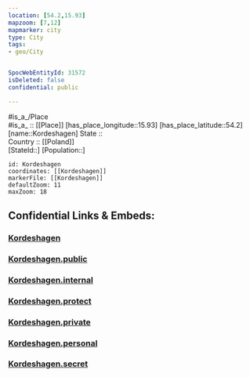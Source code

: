 ```yaml
---
location: [54.2,15.93] 
mapzoom: [7,12] 
mapmarker: city 
type: City
tags:
- geo/City


SpocWebEntityId: 31572
isDeleted: false
confidential: public

---
```

#is_a_/Place  
#is_a_ :: [[Place]] 
[has_place_longitude::15.93] 
[has_place_latitude::54.2] 
[name::Kordeshagen] 
State ::  
Country :: [[Poland]]  
[StateId::] 
[Population::] 



```leaflet
id: Kordeshagen
coordinates: [[Kordeshagen]] 
markerFile: [[Kordeshagen]] 
defaultZoom: 11 
maxZoom: 18
```


## Confidential Links & Embeds: 

### [Kordeshagen](/_Standards/Earth/Continent/Europe/Europe~East/Poland/Provinces~Poland/West_Pomeranian/City/Kordeshagen.md) 

### [Kordeshagen.public](/_public/Earth/Continent/Europe/Europe~East/Poland/Provinces~Poland/West_Pomeranian/City/Kordeshagen.public.md) 

### [Kordeshagen.internal](/_internal/Earth/Continent/Europe/Europe~East/Poland/Provinces~Poland/West_Pomeranian/City/Kordeshagen.internal.md) 

### [Kordeshagen.protect](/_protect/Earth/Continent/Europe/Europe~East/Poland/Provinces~Poland/West_Pomeranian/City/Kordeshagen.protect.md) 

### [Kordeshagen.private](/_private/Earth/Continent/Europe/Europe~East/Poland/Provinces~Poland/West_Pomeranian/City/Kordeshagen.private.md) 

### [Kordeshagen.personal](/_personal/Earth/Continent/Europe/Europe~East/Poland/Provinces~Poland/West_Pomeranian/City/Kordeshagen.personal.md) 

### [Kordeshagen.secret](/_secret/Earth/Continent/Europe/Europe~East/Poland/Provinces~Poland/West_Pomeranian/City/Kordeshagen.secret.md)

